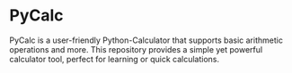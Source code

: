 # PyCalc
PyCalc is a user-friendly Python-Calculator that supports basic arithmetic operations and more. This repository provides a simple yet powerful calculator tool, perfect for learning or quick calculations.

